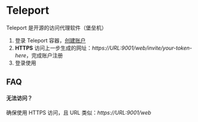 # Teleport

Teleport 是开源的访问代理软件（堡垒机）

1. 登录 Teleport 容器，[创建账户](https://goteleport.com/docs/try-out-teleport/docker-compose/#step-23-explore-cli)
2. **HTTPS** 访问上一步生成的网址：*https://URL:9001/web/invite/your-token-here*，完成账户注册
3. 登录使用

## FAQ

#### 无法访问？

确保使用 HTTPS 访问，且 URL 类似：*https://URL:9001/web*

